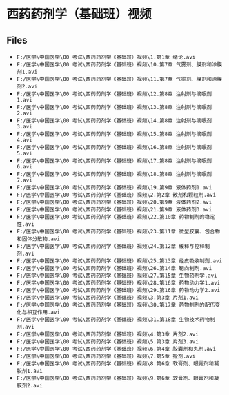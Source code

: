 # 西药药剂学（基础班）视频

## Files

- `F:/医学\中国医学\00 考试\西药药剂学（基础班）视频\1.第1章 绪论.avi`
- `F:/医学\中国医学\00 考试\西药药剂学（基础班）视频\10.第7章 气雾剂、膜剂和涂膜剂1.avi`
- `F:/医学\中国医学\00 考试\西药药剂学（基础班）视频\11.第7章 气雾剂、膜剂和涂膜剂2.avi`
- `F:/医学\中国医学\00 考试\西药药剂学（基础班）视频\12.第8章 注射剂与滴眼剂1.avi`
- `F:/医学\中国医学\00 考试\西药药剂学（基础班）视频\13.第8章 注射剂与滴眼剂2.avi`
- `F:/医学\中国医学\00 考试\西药药剂学（基础班）视频\14.第8章 注射剂与滴眼剂3.avi`
- `F:/医学\中国医学\00 考试\西药药剂学（基础班）视频\15.第8章 注射剂与滴眼剂4.avi`
- `F:/医学\中国医学\00 考试\西药药剂学（基础班）视频\16.第8章 注射剂与滴眼剂5.avi`
- `F:/医学\中国医学\00 考试\西药药剂学（基础班）视频\17.第8章 注射剂与滴眼剂6.avi`
- `F:/医学\中国医学\00 考试\西药药剂学（基础班）视频\18.第8章 注射剂与滴眼剂7.avi`
- `F:/医学\中国医学\00 考试\西药药剂学（基础班）视频\19.第9章 液体药剂1.avi`
- `F:/医学\中国医学\00 考试\西药药剂学（基础班）视频\2.第2章 散剂和颗粒剂.avi`
- `F:/医学\中国医学\00 考试\西药药剂学（基础班）视频\20.第9章 液体药剂2.avi`
- `F:/医学\中国医学\00 考试\西药药剂学（基础班）视频\21.第9章 液体药剂3.avi`
- `F:/医学\中国医学\00 考试\西药药剂学（基础班）视频\22.第10章 药物制剂的稳定性.avi`
- `F:/医学\中国医学\00 考试\西药药剂学（基础班）视频\23.第11章 微型胶囊、包合物和固体分散物.avi`
- `F:/医学\中国医学\00 考试\西药药剂学（基础班）视频\24.第12章 缓释与控释制剂.avi`
- `F:/医学\中国医学\00 考试\西药药剂学（基础班）视频\25.第13章 经皮吸收制剂.avi`
- `F:/医学\中国医学\00 考试\西药药剂学（基础班）视频\26.第14章 靶向制剂.avi`
- `F:/医学\中国医学\00 考试\西药药剂学（基础班）视频\27.第15章 生物药剂学.avi`
- `F:/医学\中国医学\00 考试\西药药剂学（基础班）视频\28.第16章 药物动力学1.avi`
- `F:/医学\中国医学\00 考试\西药药剂学（基础班）视频\29.第16章 药物动力学2.avi`
- `F:/医学\中国医学\00 考试\西药药剂学（基础班）视频\3.第3章 片剂1.avi`
- `F:/医学\中国医学\00 考试\西药药剂学（基础班）视频\30.第17章 药物制剂的配伍变化与相互作用.avi`
- `F:/医学\中国医学\00 考试\西药药剂学（基础班）视频\31.第18章 生物技术药物制剂.avi`
- `F:/医学\中国医学\00 考试\西药药剂学（基础班）视频\4.第3章 片剂2.avi`
- `F:/医学\中国医学\00 考试\西药药剂学（基础班）视频\5.第3章 片剂3.avi`
- `F:/医学\中国医学\00 考试\西药药剂学（基础班）视频\6.第4章 胶囊剂和丸剂.avi`
- `F:/医学\中国医学\00 考试\西药药剂学（基础班）视频\7.第5章 拴剂.avi`
- `F:/医学\中国医学\00 考试\西药药剂学（基础班）视频\8.第6章 软膏剂、眼膏剂和凝胶剂1.avi`
- `F:/医学\中国医学\00 考试\西药药剂学（基础班）视频\9.第6章 软膏剂、眼膏剂和凝胶剂2.avi`
